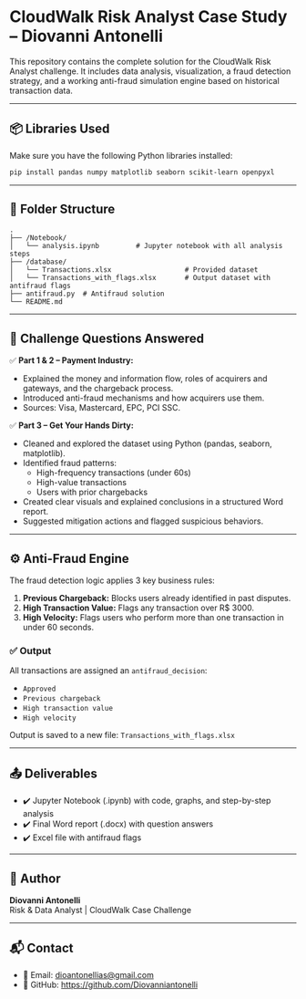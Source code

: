# CloudWalk Risk Analyst Case Study – Diovanni Antonelli

This repository contains the complete solution for the CloudWalk Risk Analyst challenge. It includes data analysis, visualization, a fraud detection strategy, and a working anti-fraud simulation engine based on historical transaction data.

---
## 📦 Libraries Used

Make sure you have the following Python libraries installed:

```bash
pip install pandas numpy matplotlib seaborn scikit-learn openpyxl
```
---

## 📁 Folder Structure

```
.
├── /Notebook/
│   └── analysis.ipynb         # Jupyter notebook with all analysis steps
├── /database/
│   └── Transactions.xlsx                  # Provided dataset
│   └── Transactions_with_flags.xlsx       # Output dataset with antifraud flags
├── antifraud.py  # Antifraud solution
└── README.md
```

---

## 📌 Challenge Questions Answered

✅ **Part 1 & 2 – Payment Industry:**
- Explained the money and information flow, roles of acquirers and gateways, and the chargeback process.
- Introduced anti-fraud mechanisms and how acquirers use them.
- Sources: Visa, Mastercard, EPC, PCI SSC.

✅ **Part 3 – Get Your Hands Dirty:**
- Cleaned and explored the dataset using Python (pandas, seaborn, matplotlib).
- Identified fraud patterns:
  - High-frequency transactions (under 60s)
  - High-value transactions
  - Users with prior chargebacks
- Created clear visuals and explained conclusions in a structured Word report.
- Suggested mitigation actions and flagged suspicious behaviors.

---

## ⚙️ Anti-Fraud Engine

The fraud detection logic applies 3 key business rules:

1. **Previous Chargeback:** Blocks users already identified in past disputes.
2. **High Transaction Value:** Flags any transaction over R$ 3000.
3. **High Velocity:** Flags users who perform more than one transaction in under 60 seconds.

### ✅ Output

All transactions are assigned an `antifraud_decision`:

- `Approved`
- `Previous chargeback`
- `High transaction value`
- `High velocity`

Output is saved to a new file: `Transactions_with_flags.xlsx`

---

## 📤 Deliverables

- ✔️ Jupyter Notebook (.ipynb) with code, graphs, and step-by-step analysis
- ✔️ Final Word report (.docx) with question answers
- ✔️ Excel file with antifraud flags

---

## 👤 Author

**Diovanni Antonelli**  
Risk & Data Analyst | CloudWalk Case Challenge

---

## 📬 Contact

- 📧 Email: dioantonellias@gmail.com
- 🐙 GitHub: https://github.com/Diovanniantonelli
